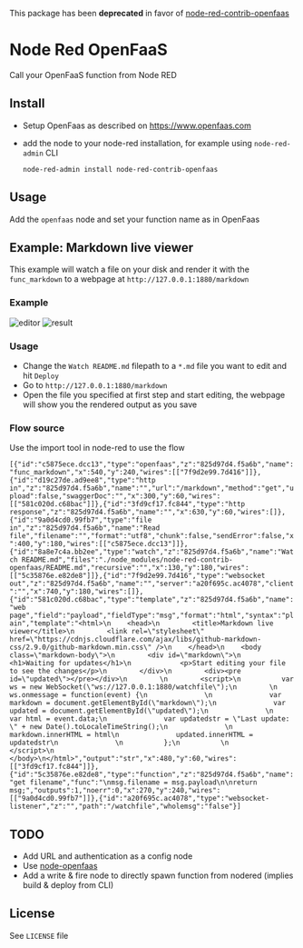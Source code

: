 
This package has been **deprecated** in favor of [node-red-contrib-openfaas](https://www.npmjs.com/package/node-red-contrib-openfaas)

# Node Red OpenFaaS

Call your OpenFaaS function from Node RED

## Install

- Setup OpenFaas as described on https://www.openfaas.com
- add the node to your node-red installation, for example using  `node-red-admin` CLI

  `node-red-admin install node-red-contrib-openfaas`

## Usage

Add the `openfaas` node and set your function name as in OpenFaas

## Example: Markdown live viewer

This example will watch a file on your disk and render it with the `func_markdown` to a webpage at `http://127.0.0.1:1880/markdown`

### Example

![editor](https://github.com/muka/node-red-openfaas/blob/master/img/editor.png?raw=true)
 ![result](https://github.com/muka/node-red-openfaas/blob/master/img/result.png?raw=true)

### Usage

- Change the `Watch README.md` filepath to a `*.md` file you want to edit and hit `Deploy`
- Go to `http://127.0.0.1:1880/markdown`
- Open the file you specified at first step and start editing, the webpage will show you the rendered output as you save

### Flow source

Use the import tool in node-red to use the flow

`[{"id":"c5875ece.dcc13","type":"openfaas","z":"825d97d4.f5a6b","name":"func_markdown","x":540,"y":240,"wires":[["7f9d2e99.7d416"]]},{"id":"d19c27de.ad9ee8","type":"http in","z":"825d97d4.f5a6b","name":"","url":"/markdown","method":"get","upload":false,"swaggerDoc":"","x":300,"y":60,"wires":[["581c020d.c68bac"]]},{"id":"3fd9cf17.fc844","type":"http response","z":"825d97d4.f5a6b","name":"","x":630,"y":60,"wires":[]},{"id":"9a0d4cd0.99fb7","type":"file in","z":"825d97d4.f5a6b","name":"Read file","filename":"","format":"utf8","chunk":false,"sendError":false,"x":400,"y":180,"wires":[["c5875ece.dcc13"]]},{"id":"8a8e7c4a.bb2ee","type":"watch","z":"825d97d4.f5a6b","name":"Watch README.md","files":"./node_modules/node-red-contrib-openfaas/README.md","recursive":"","x":130,"y":180,"wires":[["5c35876e.e82de8"]]},{"id":"7f9d2e99.7d416","type":"websocket out","z":"825d97d4.f5a6b","name":"","server":"a20f695c.ac4078","client":"","x":740,"y":180,"wires":[]},{"id":"581c020d.c68bac","type":"template","z":"825d97d4.f5a6b","name":"web page","field":"payload","fieldType":"msg","format":"html","syntax":"plain","template":"<html>\n    <head>\n        <title>Markdown live viewer</title>\n        <link rel=\"stylesheet\" href=\"https://cdnjs.cloudflare.com/ajax/libs/github-markdown-css/2.9.0/github-markdown.min.css\" />\n    </head>\n    <body class=\"markdown-body\">\n        <div id=\"markdown\">\n            <h1>Waiting for updates</h1>\n            <p>Start editing your file to see the changes</p>\n        </div>\n        <div><pre id=\"updated\"></pre></div>\n        \n        <script>\n          var ws = new WebSocket(\"ws://127.0.0.1:1880/watchfile\");\n        \n          ws.onmessage = function(event) {\n              \n              var markdown = document.getElementById(\"markdown\");\n              var updated = document.getElementById(\"updated\");\n              \n              var html = event.data;\n              var updatedstr = \"Last update: \" + new Date().toLocaleTimeString();\n              \n              markdown.innerHTML = html\n              updated.innerHTML = updatedstr\n              \n          };\n          \n        </script>\n    </body>\n</html>","output":"str","x":480,"y":60,"wires":[["3fd9cf17.fc844"]]},{"id":"5c35876e.e82de8","type":"function","z":"825d97d4.f5a6b","name":"get filename","func":"\nmsg.filename = msg.payload\n\nreturn msg;","outputs":1,"noerr":0,"x":270,"y":240,"wires":[["9a0d4cd0.99fb7"]]},{"id":"a20f695c.ac4078","type":"websocket-listener","z":"","path":"/watchfile","wholemsg":"false"}]`

## TODO

- Add URL and authentication as a config node
- Use [node-openfaas](https://github.com/openfaas-incubator/node-openfaas)
- Add a write & fire node to directly spawn function from nodered (implies build & deploy from CLI)

## License

See `LICENSE` file
